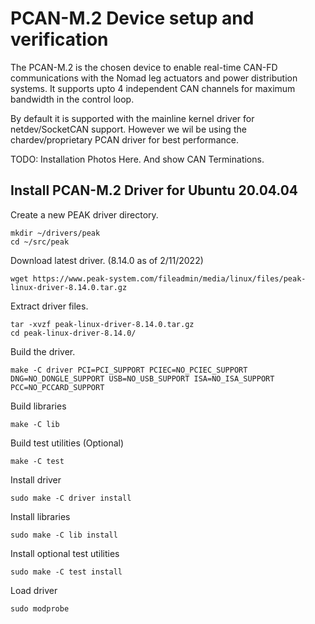 # PCAN-M.2 Device setup and verification

The PCAN-M.2 is the chosen device to enable real-time CAN-FD communications with the Nomad leg actuators and power distribution systems. It supports upto 4 independent CAN channels for maximum bandwidth in the control loop.

By default it is supported with the mainline kernel driver for netdev/SocketCAN support.  However we wil be using the chardev/proprietary PCAN driver for best performance.  

TODO: Installation Photos Here.  And show CAN Terminations.

## Install PCAN-M.2 Driver for Ubuntu 20.04.04

Create a new PEAK driver directory.

```
mkdir ~/drivers/peak
cd ~/src/peak
```

Download latest driver. (8.14.0 as of 2/11/2022)

```wget https://www.peak-system.com/fileadmin/media/linux/files/peak-linux-driver-8.14.0.tar.gz```

Extract driver files.

```
tar -xvzf peak-linux-driver-8.14.0.tar.gz
cd peak-linux-driver-8.14.0/
```

Build the driver.

```make -C driver PCI=PCI_SUPPORT PCIEC=NO_PCIEC_SUPPORT DNG=NO_DONGLE_SUPPORT USB=NO_USB_SUPPORT ISA=NO_ISA_SUPPORT PCC=NO_PCCARD_SUPPORT```

Build libraries

```make -C lib```

Build test utilities (Optional)

```make -C test```

Install driver

```sudo make -C driver install```

Install libraries

```sudo make -C lib install```

Install optional test utilities

```sudo make -C test install```

Load driver

```sudo modprobe```


